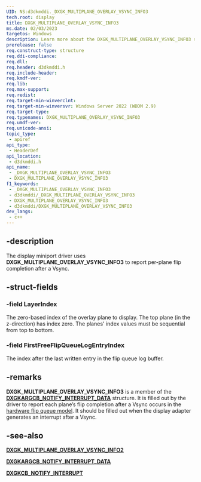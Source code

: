 ```yaml
---
UID: NS:d3dkmddi._DXGK_MULTIPLANE_OVERLAY_VSYNC_INFO3
tech.root: display
title: DXGK_MULTIPLANE_OVERLAY_VSYNC_INFO3
ms.date: 02/03/2023
targetos: Windows
description: Learn more about the DXGK_MULTIPLANE_OVERLAY_VSYNC_INFO3 structure.
prerelease: false
req.construct-type: structure
req.ddi-compliance: 
req.dll: 
req.header: d3dkmddi.h
req.include-header: 
req.kmdf-ver: 
req.lib: 
req.max-support: 
req.redist: 
req.target-min-winverclnt: 
req.target-min-winversvr: Windows Server 2022 (WDDM 2.9)
req.target-type: 
req.typenames: DXGK_MULTIPLANE_OVERLAY_VSYNC_INFO3
req.umdf-ver: 
req.unicode-ansi: 
topic_type:
 - apiref
api_type:
 - HeaderDef
api_location:
 - d3dkmddi.h
api_name:
 - _DXGK_MULTIPLANE_OVERLAY_VSYNC_INFO3
 - DXGK_MULTIPLANE_OVERLAY_VSYNC_INFO3
f1_keywords:
 - _DXGK_MULTIPLANE_OVERLAY_VSYNC_INFO3
 - d3dkmddi/_DXGK_MULTIPLANE_OVERLAY_VSYNC_INFO3
 - DXGK_MULTIPLANE_OVERLAY_VSYNC_INFO3
 - d3dkmddi/DXGK_MULTIPLANE_OVERLAY_VSYNC_INFO3
dev_langs:
 - c++
---
```


## -description

The display miniport driver uses **DXGK_MULTIPLANE_OVERLAY_VSYNC_INFO3** to report per-plane flip completion after a Vsync.

## -struct-fields

### -field LayerIndex

The zero-based index of the overlay plane to display. The top plane (in the z-direction) has index zero. The planes' index values must be sequential from top to bottom.

### -field FirstFreeFlipQueueLogEntryIndex

The index after the last written entry in the flip queue log buffer.

## -remarks

**DXGK_MULTIPLANE_OVERLAY_VSYNC_INFO3** is a member of the [**DXGKARGCB_NOTIFY_INTERRUPT_DATA**](./ns-d3dkmddi-_dxgkargcb_notify_interrupt_data.md) structure. It is filled out by the driver to report each plane’s flip completion after a Vsync occurs in the [hardware flip queue model](/windows-hardware/drivers/display/hardware-flip-queue). It should be filled out when the display adapter generates an interrupt after a Vsync.

## -see-also

[**DXGK_MULTIPLANE_OVERLAY_VSYNC_INFO2**](ns-d3dkmddi-_dxgk_multiplane_overlay_vsync_info2.md)

[**DXGKARGCB_NOTIFY_INTERRUPT_DATA**](./ns-d3dkmddi-_dxgkargcb_notify_interrupt_data.md)

[**DXGKCB_NOTIFY_INTERRUPT**](nc-d3dkmddi-dxgkcb_notify_interrupt.md)
